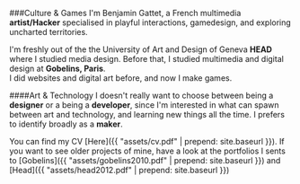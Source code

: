 
###Culture & Games
I'm Benjamin Gattet, a French multimedia **artist/Hacker** specialised in playful interactions, gamedesign, and exploring uncharted territories.

I'm freshly out of the the University of Art and Design of Geneva **HEAD** where I studied media design. Before that, I studied multimedia and digital design at **Gobelins, Paris**.    
I did websites and digital art before, and now I make games.

####Art & Technology
I doesn't really want to choose between being a **designer** or a being a **developer**, since I'm interested in what can spawn between art and technology, and learning new things all the time. I prefers to identify broadly as a **maker**.

You can find my CV [Here]({{ "assets/cv.pdf" | prepend: site.baseurl }}).
If you want to see older projects of mine, have a look at the portfolios I sents to [Gobelins]({{ "assets/gobelins2010.pdf" | prepend: site.baseurl }}) and [Head]({{ "assets/head2012.pdf" | prepend: site.baseurl }})
